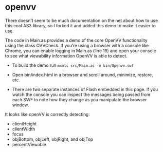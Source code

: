openvv
======

There doesn't seem to be much documentation on the net about how to use this cool AS3 library, so I forked it and added this demo to make it easier to use.

The code in Main.as provides a demo of the core OpenVV functionality using the class OVVCheck.  If you're using a browser with a console like Chrome, you can enable logging in Main.as (line 19) and open your console to see what viewability information OpenVV is able to detect.

- To build the demo run ```mxmlc src/Main.as -o bin/Openvv.swf```

- Open bin/index.html in a browser and scroll around, minimize, restore, etc.  

- There are two separate instances of Flash embedded in this page.  If you watch the console you can inspect the messages being passed from each SWF to note how they change as you manipulate the browser window.

It looks like openVV is correctly detecting:

- clientHeight
- clientWidth
- focus
- objBottom, objLeft, objRight, and objTop
- percentViewable
